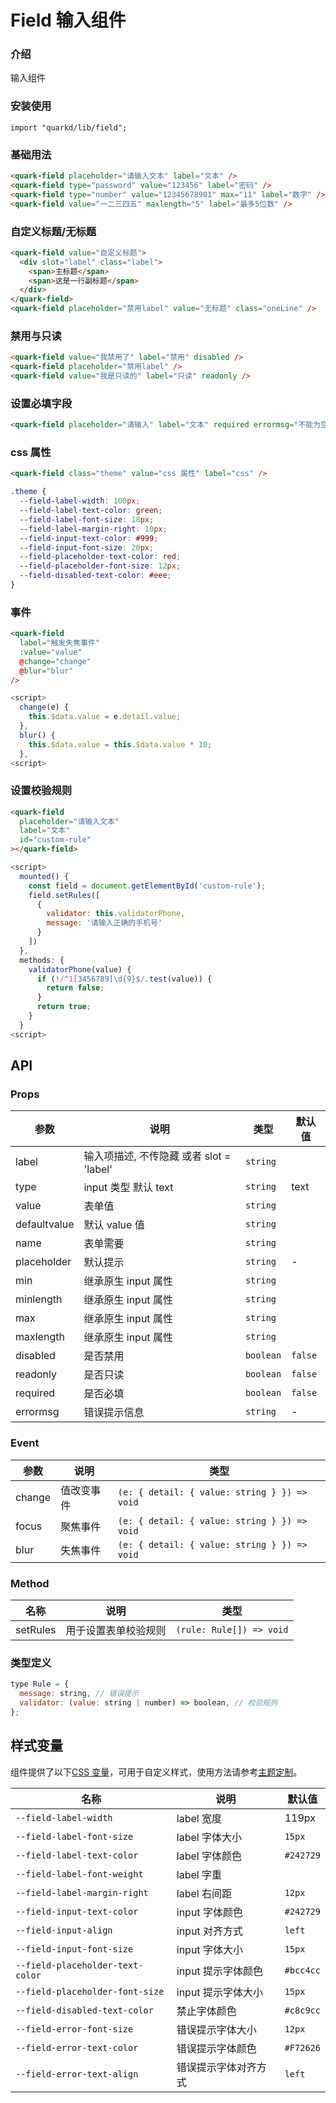# Field 输入组件

### 介绍

输入组件

### 安装使用

```tsx
import "quarkd/lib/field";
```

### 基础用法

```html
<quark-field placeholder="请输入文本" label="文本" />
<quark-field type="password" value="123456" label="密码" />
<quark-field type="number" value="12345678901" max="11" label="数字" />
<quark-field value="一二三四五" maxlength="5" label="最多5位数" />
```

### 自定义标题/无标题

```html
<quark-field value="自定义标题">
  <div slot="label" class="label">
    <span>主标题</span>
    <span>这是一行副标题</span>
  </div>
</quark-field>
<quark-field placeholder="禁用label" value="无标题" class="oneLine" />
```

### 禁用与只读

```html
<quark-field value="我禁用了" label="禁用" disabled />
<quark-field placeholder="禁用label" />
<quark-field value="我是只读的" label="只读" readonly />
```

### 设置必填字段

```html
<quark-field placeholder="请输入" label="文本" required errormsg="不能为空" />
```

### css 属性

```html
<quark-field class="theme" value="css 属性" label="css" />
```

```css
.theme {
  --field-label-width: 100px;
  --field-label-text-color: green;
  --field-label-font-size: 18px;
  --field-label-margin-right: 10px;
  --field-input-text-color: #999;
  --field-input-font-size: 20px;
  --field-placeholder-text-color: red;
  --field-placeholder-font-size: 12px;
  --field-disabled-text-color: #eee;
}
```

### 事件

```html
<quark-field
  label="触发失焦事件"
  :value="value"
  @change="change"
  @blur="blur"
/>
```

```js
<script>
  change(e) {
    this.$data.value = e.detail.value;
  },
  blur() {
    this.$data.value = this.$data.value * 10;
  },
<script>
```

### 设置校验规则

```html
<quark-field
  placeholder="请输入文本"
  label="文本"
  id="custom-rule"
></quark-field>
```

```js
<script>
  mounted() {
    const field = document.getElementById('custom-rule');
    field.setRules([
      {
        validator: this.validatorPhone,
        message: '请输入正确的手机号'
      }
    ])
  },
  methods: {
    validatorPhone(value) {
      if (!/^1[3456789]\d{9}$/.test(value)) {
        return false;
      }
      return true;
    }
  }
<script>
```

## API

### Props

| 参数         | 说明                                     | 类型      | 默认值  |
| ------------ | ---------------------------------------- | --------- | ------- |
| label        | 输入项描述, 不传隐藏 或者 slot = 'label' | `string`  |
| type         | input 类型 默认 text                     | `string`  | text    |
| value        | 表单值                                   | `string`  |         |
| defaultvalue | 默认 value 值                            | `string`  |         |
| name         | 表单需要                                 | `string`  |         |
| placeholder  | 默认提示                                 | `string`  | -       |
| min          | 继承原生 input 属性                      | `string`  |         |
| minlength    | 继承原生 input 属性                      | `string`  |         |
| max          | 继承原生 input 属性                      | `string`  |         |
| maxlength    | 继承原生 input 属性                      | `string`  |         |
| disabled     | 是否禁用                                 | `boolean` | `false` |
| readonly     | 是否只读                                 | `boolean` | `false` |
| required     | 是否必填                                 | `boolean` | `false` |
| errormsg     | 错误提示信息                             | `string`  | -       |

### Event

| 参数   | 说明       | 类型                                    |
| ------ | ---------- | --------------------------------------- |
| change | 值改变事件 | `(e: { detail: { value: string } }) => void` |
| focus  | 聚焦事件   | `(e: { detail: { value: string } }) => void` |
| blur   | 失焦事件   | `(e: { detail: { value: string } }) => void` |

### Method

| 名称     | 说明                 | 类型                     |
| -------- | -------------------- | ------------------------ |
| setRules | 用于设置表单校验规则 | `(rule: Rule[]) => void` |

### 类型定义

```js
type Rule = {
  message: string, // 错误提示
  validator: (value: string | number) => boolean, // 校验规则
};
```

## 样式变量

组件提供了以下[CSS 变量](https://developer.mozilla.org/zh-CN/docs/Web/CSS/Using_CSS_custom_properties)，可用于自定义样式，使用方法请参考[主题定制](#/theme)。

| 名称                             | 说明                 | 默认值    |
| -------------------------------- | -------------------- | --------- |
| `--field-label-width`            | label 宽度           | 119px     |
| `--field-label-font-size`        | label 字体大小       | `15px`    |
| `--field-label-text-color`       | label 字体颜色       | `#242729` |
| `--field-label-font-weight`      | label 字重           |           |
| `--field-label-margin-right`     | label 右间距         | `12px`    |
| `--field-input-text-color`       | input 字体颜色       | `#242729` |
| `--field-input-align`            | input 对齐方式       | `left`    |
| `--field-input-font-size`        | input 字体大小       | `15px`    |
| `--field-placeholder-text-color` | input 提示字体颜色   | `#bcc4cc` |
| `--field-placeholder-font-size`  | input 提示字体大小   | `15px`    |
| `--field-disabled-text-color`    | 禁止字体颜色         | `#c8c9cc` |
| `--field-error-font-size`        | 错误提示字体大小     | `12px`    |
| `--field-error-text-color`       | 错误提示字体颜色     | `#F72626` |
| `--field-error-text-align`       | 错误提示字体对齐方式 | `left`    |
